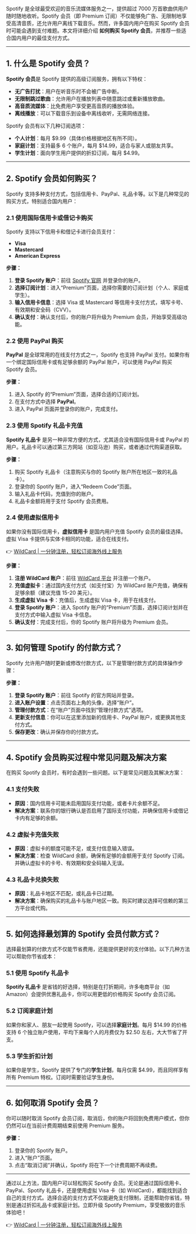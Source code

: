 Spotify 是全球最受欢迎的音乐流媒体服务之一，提供超过 7000 万首歌曲供用户随时随地收听。Spotify 会员（即 Premium 订阅）不仅能够免广告、无限制地享受高清音质，还允许用户离线下载音乐。然而，许多国内用户在购买 Spotify 会员时可能会遇到支付难题。本文将详细介绍 **如何购买 Spotify 会员**，并推荐一些适合国内用户的最佳支付方式。

---

## 1. 什么是 Spotify 会员？

**Spotify 会员**是 Spotify 提供的高级订阅服务，拥有以下特权：

- **无广告打扰**：用户在听音乐时不会被广告中断。
- **无限制跳过歌曲**：允许用户在播放列表中随意跳过或重新播放歌曲。
- **高音质流媒体**：比免费用户享受更高音质的播放体验。
- **离线播放**：可以下载音乐到设备中离线收听，无需网络连接。

Spotify 会员有以下几种订阅选项：

- **个人计划**：每月 $9.99（具体价格根据地区有所不同）。
- **家庭计划**：支持最多 6 个账户，每月 $14.99，适合与家人或朋友共享。
- **学生计划**：面向学生用户提供的折扣订阅，每月 $4.99。

---

## 2. Spotify 会员如何购买？

Spotify 支持多种支付方式，包括信用卡、PayPal、礼品卡等。以下是几种常见的购买方式，特别适合国内用户：

### 2.1 使用国际信用卡或借记卡购买

Spotify 支持以下信用卡和借记卡进行会员支付：

- **Visa**
- **Mastercard**
- **American Express**

**步骤：**

1. **登录 Spotify 账户**：前往 [Spotify 官网](https://www.spotify.com) 并登录你的账户。
2. **选择订阅计划**：进入“Premium”页面，选择你需要的订阅计划（个人、家庭或学生）。
3. **输入信用卡信息**：选择 Visa 或 Mastercard 等信用卡支付方式，填写卡号、有效期和安全码（CVV）。
4. **确认支付**：确认支付后，你的账户将升级为 Premium 会员，开始享受高级功能。

### 2.2 使用 PayPal 购买

**PayPal** 是全球常用的在线支付方式之一，Spotify 也支持 PayPal 支付。如果你有一个绑定国际信用卡或有足够余额的 PayPal 账户，可以使用 PayPal 购买 Spotify 会员。

**步骤：**

1. 进入 Spotify 的“Premium”页面，选择合适的订阅计划。
2. 在支付方式中选择 **PayPal**。
3. 进入 PayPal 页面并登录你的账户，完成支付。

### 2.3 使用 Spotify 礼品卡充值

**Spotify 礼品卡** 是另一种非常方便的方式，尤其适合没有国际信用卡或 PayPal 的用户。礼品卡可以通过第三方网站（如亚马逊）购买，或者通过代购渠道获取。

**步骤：**

1. 购买 Spotify 礼品卡（注意购买与你的 Spotify 账户所在地区一致的礼品卡）。
2. 登录你的 Spotify 账户，进入“Redeem Code”页面。
3. 输入礼品卡代码，充值到你的账户。
4. 礼品卡金额将用于支付 Spotify 会员费用。

### 2.4 使用虚拟信用卡

如果你没有国际信用卡，**虚拟信用卡** 是国内用户充值 Spotify 会员的最佳选择。虚拟 Visa 卡提供与实体卡相同的功能，适合在线支付。

👉 [WildCard | 一分钟注册，轻松订阅海外线上服务](https://bit.ly/bewildcard)

**步骤：**

1. **注册 WildCard 账户**：前往 [WildCard 平台](https://bit.ly/bewildcard) 并注册一个账户。
2. **充值虚拟卡**：通过国内支付方式（如支付宝）为 WildCard 账户充值，确保有足够余额（建议充值 15-20 美元）。
3. **生成虚拟 Visa 卡**：充值后，生成虚拟 Visa 卡，用于在线支付。
4. **登录 Spotify 账户**：进入 Spotify 账户的“Premium”页面，选择订阅计划并在支付方式中输入虚拟 Visa 卡信息。
5. **确认支付**：完成支付后，你的 Spotify 账户将升级为 Premium 会员。

---

## 3. 如何管理 Spotify 的付款方式？

Spotify 允许用户随时更新或修改付款方式，以下是管理付款方式的具体操作步骤：

**步骤：**

1. **登录 Spotify 账户**：前往 Spotify 的官方网站并登录。
2. **进入账户设置**：点击页面右上角的头像，选择“账户”。
3. **管理付款方式**：在“账户”页面中找到“管理付款方式”选项。
4. **更新支付信息**：你可以在这里添加新的信用卡、PayPal 账户，或更换其他支付方式。
5. **保存更改**：确认并保存你的付款方式。

---

## 4. Spotify 会员购买过程中常见问题及解决方案

在购买 Spotify 会员时，有时会遇到一些问题。以下是常见问题及其解决方案：

### 4.1 支付失败

- **原因**：国内信用卡可能未启用国际支付功能，或者卡片余额不足。
- **解决方案**：联系你的银行确认是否启用了国际支付功能，并确保信用卡或借记卡内有足够的余额。

### 4.2 虚拟卡充值失败

- **原因**：虚拟卡的额度可能不足，或支付信息输入错误。
- **解决方案**：检查 WildCard 余额，确保有足够的金额用于支付 Spotify 订阅。并确认虚拟卡的卡号、有效期和安全码输入无误。

### 4.3 礼品卡兑换失败

- **原因**：礼品卡地区不匹配，或礼品卡已过期。
- **解决方案**：确保购买的礼品卡与账户地区一致。购买时建议选择可信赖的第三方平台或代购。

---

## 5. 如何选择最划算的 Spotify 会员付款方式？

选择最划算的付款方式不仅能节省费用，还能提供更好的支付体验。以下几种方法可以帮助你节省成本：

### 5.1 使用 Spotify 礼品卡

**Spotify 礼品卡** 是省钱的好选择，特别是在打折期间，许多电商平台（如 Amazon）会提供优惠礼品卡，你可以用更低的价格购买 Spotify 会员订阅。

### 5.2 订阅家庭计划

如果你和家人、朋友一起使用 Spotify，可以选择**家庭计划**。每月 $14.99 的价格支持 6 个独立账户使用，平均下来每个人的月费仅为 $2.50 左右，大大节省了开支。

### 5.3 学生折扣计划

如果你是学生，Spotify 提供了专门的**学生计划**，每月仅需 $4.99，而且同样享有所有 Premium 特权。订阅时需要验证学生身份。

---

## 6. 如何取消 Spotify 会员？

你可以随时取消 Spotify 会员订阅，取消后，你的账户将回到免费用户模式，但你仍然可以在当前计费周期结束前使用 Premium 服务。

**步骤：**

1. 登录你的 Spotify 账户。
2. 进入“账户”页面。
3. 点击“取消订阅”并确认，Spotify 将在下一个计费周期不再续费。

---

通过以上方法，国内用户可以轻松购买 Spotify 会员。无论是通过国际信用卡、PayPal、Spotify 礼品卡，还是使用虚拟 Visa 卡（如 WildCard），都能找到适合自己的支付方式。选择合适的支付方式不仅能避免支付限制，还能帮助你省钱，特别是通过折扣礼品卡或家庭计划。立即升级 Spotify Premium，享受极致的音乐体验吧！

👉 [WildCard | 一分钟注册，轻松订阅海外线上服务](https://bit.ly/bewildcard)